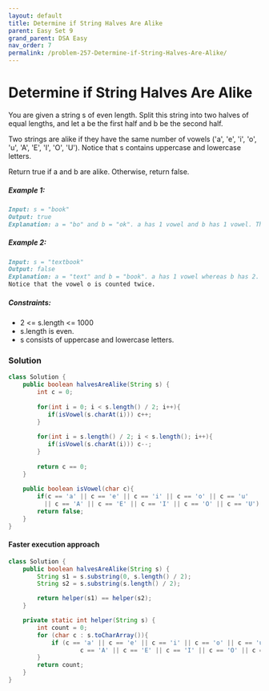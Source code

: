 ```yaml
---
layout: default
title: Determine if String Halves Are Alike
parent: Easy Set 9
grand_parent: DSA Easy
nav_order: 7
permalink: /problem-257-Determine-if-String-Halves-Are-Alike/
---
```

# Determine if String Halves Are Alike
You are given a string s of even length. Split this string into two halves of equal lengths, and let a be the first half and b be the second half.

Two strings are alike if they have the same number of vowels ('a', 'e', 'i', 'o', 'u', 'A', 'E', 'I', 'O', 'U'). Notice that s contains uppercase and lowercase letters.

Return true if a and b are alike. Otherwise, return false.

##### Example 1:
```markdown
Input: s = "book"
Output: true
Explanation: a = "bo" and b = "ok". a has 1 vowel and b has 1 vowel. Therefore, they are alike.
```
##### Example 2:
```markdown
Input: s = "textbook"
Output: false
Explanation: a = "text" and b = "book". a has 1 vowel whereas b has 2. Therefore, they are not alike.
Notice that the vowel o is counted twice.
```
##### Constraints:
* 2 <= s.length <= 1000
* s.length is even.
* s consists of uppercase and lowercase letters.

### Solution
```java
class Solution {
    public boolean halvesAreAlike(String s) {
        int c = 0;
        
        for(int i = 0; i < s.length() / 2; i++){
           if(isVowel(s.charAt(i))) c++; 
        }
        
        for(int i = s.length() / 2; i < s.length(); i++){
           if(isVowel(s.charAt(i))) c--; 
        }
        
        return c == 0;
    }
    
    public boolean isVowel(char c){
        if(c == 'a' || c == 'e' || c == 'i' || c == 'o' || c == 'u' 
          || c == 'A' || c == 'E' || c == 'I' || c == 'O' || c == 'U') return true;
        return false;
    }
}
```

#### Faster execution approach
```java
class Solution {
    public boolean halvesAreAlike(String s) {
        String s1 = s.substring(0, s.length() / 2);
        String s2 = s.substring(s.length() / 2);

        return helper(s1) == helper(s2);
    }

    private static int helper(String s) {
        int count = 0;
        for (char c : s.toCharArray()){
            if (c == 'a' || c == 'e' || c == 'i' || c == 'o' || c == 'u' ||
                    c == 'A' || c == 'E' || c == 'I' || c == 'O' || c == 'U') count++;
        }
        return count;
    }
}
```